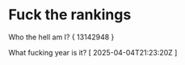 # Fuck the rankings

Who the hell am I?
{ 13142948 }

What fucking year is it?
[ 2025-04-04T21:23:20Z ]
